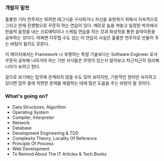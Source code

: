 ### 개발자 밑천

훌륭한 기타 연주자는 화려한 테그닉을 구사하거나 자신을 표현하기 위해서 지속적으로 그리고 현재 진행형으로 꾸준히 하는 연습이 있다. 메르로 놈을 켜놓고 일정한 박자에서 한음씩 음정을 내는 크로메틱이나 스케일 연습을 하는 것과 화성학을 통한 음악이론을 공부하는 것이다. 어쩌면 지루할 수도 있는 이 연습이 사실은 훌륭한 연주자로 만들어 주는 바탕이 될지도 모른다.

이 페이지에서는 Framework 나 유행하는 특정 기술보다는 Software Engineer 로서 꾸준히 공부해 나아가야 하는 기반 지식들은 무엇이 있는지 알아보고 차근차근히 정리해 나아가 보려고 한다.

겉으로 보기에는 업무에 관계되지 않을 수도 있어 보이지만, 기본적인 원리만 숙지하고 있다면 업무 중에 직면한 문제를 해결하는 데에 많은 도움을 주는 바탕이 될 것이다.

### What's going on?

- Data Structures, Algorithm
- Operating System
- Compiler, Interpreter
- Network
- Database
- Development Engineering & TDD
- Complexity Theory, Locality Of Reference
- Principle Of Process
- Web Development
- To Remind About The IT Articles & Tech Books
